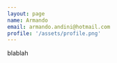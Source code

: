 ```yaml
---
layout: page
name: Armando
email: armando.andini@hotmail.com
profile: '/assets/profile.png'
---
```


blablah

